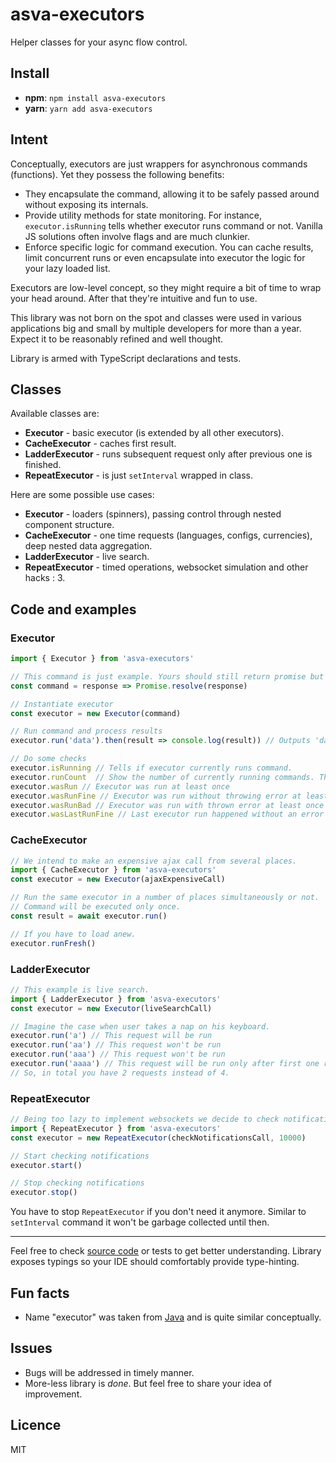 # asva-executors

Helper classes for your async flow control.

## Install

* **npm**: `npm install asva-executors` 
* **yarn**: `yarn add asva-executors`

## Intent

Conceptually, executors are just wrappers for asynchronous commands (functions). Yet they possess the following benefits:

* They encapsulate the command, allowing it to be safely passed around without exposing its internals.
* Provide utility methods for state monitoring. For instance, `executor.isRunning` tells whether executor runs command or not. Vanilla JS solutions often involve flags and are much clunkier.
* Enforce specific logic for command execution. You can cache results, limit concurrent runs or even encapsulate into executor the logic for your lazy loaded list.

Executors are low-level concept, so they might require a bit of time to wrap your head around. After that they're intuitive and fun to use.

This library was not born on the spot and classes were used in various applications big and small by multiple developers for more than a year. Expect it to be reasonably refined and well thought.

Library is armed with TypeScript declarations and tests.

## Classes

Available classes are:

* **Executor** - basic executor (is extended by all other executors).
* **CacheExecutor** - caches first result.
* **LadderExecutor** - runs subsequent request only after previous one is finished.
* **RepeatExecutor** - is just `setInterval` wrapped in class.

Here are some possible use cases:

* **Executor** - loaders (spinners), passing control through nested component structure.
* **CacheExecutor** - one time requests (languages, configs, currencies), deep nested data aggregation.
* **LadderExecutor** - live search.
* **RepeatExecutor** - timed operations, websocket simulation and other hacks : 3.

## Code and examples

### Executor

```javascript
import { Executor } from 'asva-executors'

// This command is just example. Yours should still return promise but hopefully be more useful : 3.
const command = response => Promise.resolve(response)

// Instantiate executor
const executor = new Executor(command)

// Run command and process results
executor.run('data').then(result => console.log(result)) // Outputs 'data' to console

// Do some checks
executor.isRunning // Tells if executor currently runs command.
executor.runCount  // Show the number of currently running commands. There could be more than one, yes.
executor.wasRun // Executor was run at least once
executor.wasRunFine // Executor was run without throwing error at least once
executor.wasRunBad // Executor was run with thrown error at least once
executor.wasLastRunFine // Last executor run happened without an error
``` 

### CacheExecutor

```javascript
// We intend to make an expensive ajax call from several places.
import { CacheExecutor } from 'asva-executors'
const executor = new Executor(ajaxExpensiveCall)

// Run the same executor in a number of places simultaneously or not. 
// Command will be executed only once.
const result = await executor.run()

// If you have to load anew.
executor.runFresh()
``` 

### LadderExecutor

```javascript
// This example is live search.
import { LadderExecutor } from 'asva-executors'
const executor = new Executor(liveSearchCall)

// Imagine the case when user takes a nap on his keyboard.
executor.run('a') // This request will be run
executor.run('aa') // This request won't be run
executor.run('aaa') // This request won't be run
executor.run('aaaa') // This request will be run only after first one resolves.
// So, in total you have 2 requests instead of 4.
``` 

### RepeatExecutor

```javascript
// Being too lazy to implement websockets we decide to check notifications every ten seconds.
import { RepeatExecutor } from 'asva-executors'
const executor = new RepeatExecutor(checkNotificationsCall, 10000)

// Start checking notifications
executor.start()

// Stop checking notifications
executor.stop()
``` 

You have to stop `RepeatExecutor` if you don't need it anymore. Similar to `setInterval` command it won't be garbage collected until then.

-----------------------

Feel free to check [source code][source-code-link] or tests to get better understanding. Library exposes typings so your IDE should comfortably provide type-hinting. 

## Fun facts

* Name "executor" was taken from [Java][java-executor-url] and is quite similar conceptually.

## Issues

* Bugs will be addressed in timely manner.
* More-less library is *done*. But feel free to share your idea of improvement.

## Licence
MIT

[java-executor-url]: https://docs.oracle.com/javase/7/docs/api/java/util/concurrent/Executor.html
[source-code-link]: src/modules